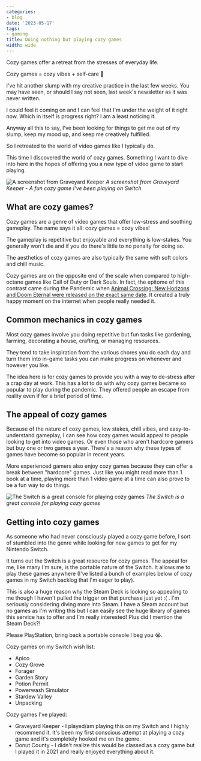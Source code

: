 ```yaml
---
categories:
- blog
date: '2023-05-17'
tags:
- gaming
title: Doing nothing but playing cozy games
width: wide
---
```


Cozy games offer a retreat from the stresses of everyday life.

Cozy games = cozy vibes + self-care 🤗

I've hit another slump with my creative practice in the last few weeks. You may have seen, or should I say not seen, last week's newsletter as it was never written.

I could feel it coming on and I can feel that I'm under the weight of it right now. Which in itself is progress right? I am a least noticing it.

Anyway all this to say, I've been looking for things to get me out of my slump, keep my mood up, and keep me creatively fulfilled.

So I retreated to the world of video games like I typically do.

This time I discovered the world of cozy games. Something I want to dive into here in the hopes of offering you a new type of video game to start playing.

![A screenshot from Graveyard Keeper](https://substackcdn.com/image/fetch/w_1456,c_limit,f_auto,q_auto:good,fl_progressive:steep/https%3A%2F%2Fsubstack-post-media.s3.amazonaws.com%2Fpublic%2Fimages%2F197a309a-deaf-4c73-a1ed-474c400959e4_1280x720.jpeg)
_A screenshot from Graveyard Keeper - A fun cozy game I’ve been playing on Switch_

## **What are cozy games?**

Cozy games are a genre of video games that offer low-stress and soothing gameplay. The name says it all: cozy games = cozy vibes!

The gameplay is repetitive but enjoyable and everything is low-stakes. You generally won't die and if you do there's little to no penalty for doing so.

The aesthetics of cozy games are also typically the same with soft colors and chill music.

Cozy games are on the opposite end of the scale when compared to high-octane games like Call of Duty or Dark Souls. In fact, the epitome of this contrast came during the Pandemic when [Animal Crossing: New Horizons and Doom Eternal were released on the exact same date](https://www.polygon.com/2020/2/24/21150803/animal-crossing-isabelle-doomguy-doom-eternal-new-horizons). It created a truly happy moment on the internet when people really needed it.

## **Common mechanics in cozy games**

Most cozy games involve you doing repetitive but fun tasks like gardening, farming, decorating a house, crafting, or managing resources.

They tend to take inspiration from the various chores you do each day and turn them into in-game tasks you can make progress on whenever and however you like.

The idea here is for cozy games to provide you with a way to de-stress after a crap day at work. This has a lot to do with why cozy games became so popular to play during the pandemic. They offered people an escape from reality even if for a brief period of time.

## **The appeal of cozy games**

Because of the nature of cozy games, low stakes, chill vibes, and easy-to-understand gameplay, I can see how cozy games would appeal to people looking to get into video games. Or even those who aren't hardcore gamers but buy one or two games a year. There's a reason why these types of games have become so popular in recent years.

More experienced gamers also enjoy cozy games because they can offer a break between "hardcore" games. Just like you might read more than 1 book at a time, playing more than 1 video game at a time can also prove to be a fun way to do things.

![The Switch is a great console for playing cozy games](https://substackcdn.com/image/fetch/w_1456,c_limit,f_auto,q_auto:good,fl_progressive:steep/https%3A%2F%2Fsubstack-post-media.s3.amazonaws.com%2Fpublic%2Fimages%2F9fa06105-10a9-4dc6-b0bc-a04dee2992e0_3456x3456.jpeg)
_The Switch is a great console for playing cozy games_

## **Getting into cozy games**

As someone who had never consciously played a cozy game before, I sort of stumbled into the genre while looking for new games to get for my Nintendo Switch.

It turns out the Switch is a great resource for cozy games. The appeal for me, like many I'm sure, is the portable nature of the Switch. It allows me to play these games anywhere (I've listed a bunch of examples below of cozy games in my Switch backlog that I'm eager to play).

This is also a huge reason why the Steam Deck is looking so appealing to me though I haven't pulled the trigger on that purchase just yet :( . I'm seriously considering diving more into Steam. I have a Steam account but no games as I'm writing this but I can easily see the huge library of games this service has to offer and I'm really interested! Plus did I mention the Steam Deck?!

Please PlayStation, bring back a portable console I beg you 😭.

Cozy games on my Switch wish list:

- Apico
- Cozy Grove
- Forager
- Garden Story
- Potion Permit
- Powerwash Simulator
- Stardew Valley
- Unpacking

Cozy games I've played:

- Graveyard Keeper - I played/am playing this on my Switch and I highly recommend it. It's been my first conscious attempt at playing a cozy game and it's completely hooked me on the genre.
- Donut County - I didn't realize this would be classed as a cozy game but I played it in 2021 and really enjoyed everything about it.
